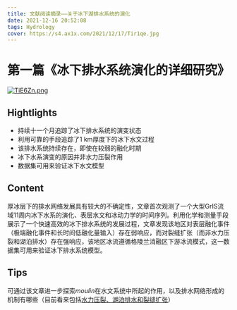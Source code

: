 ```yaml
---
title: 文献阅读摘录——关于冰下湖排水系统的演化
date: 2021-12-16 20:52:08
tags: Hydrology
cover: https://s4.ax1x.com/2021/12/17/Tir1qe.jpg
---
```


# 第一篇《冰下排水系统演化的详细研究》

[![TiE6Zn.png](https://s4.ax1x.com/2021/12/16/TiE6Zn.png)](https://imgtu.com/i/TiE6Zn)

## Hightlights

* 持续十一个月追踪了冰下排水系统的演变状态
* 利用可靠的手段追踪了1 km厚度下的冰下水文过程
* 该排水系统持续存在，即使在较弱的融化时期
* 冰下水系演变的原因并非水力压裂作用
* 数据集可用来验证冰下水文模型

## Content

厚冰层下的排水网络发展具有较大的不确定性，文章首次观测了一个大型GrIS流域11周内冰下水系的演化、表层水文和冰动力学的时间序列。利用化学和测量手段展示了一个快速高效的冰下排水系统的发展过程，文章发现该地区对表层融化事件（极端融化事件和长时间低融化量输入）存在弱响应，而对裂缝扩张（而非水力压裂和湖泊排水）存在强响应，该地区冰流遵循格陵兰消融区下游冰流模式，这一数据集可用来验证冰下排水系统模型。

## Tips

可通过该文章进一步探索*moulin*在水文系统中所起的作用，以及排水网络形成的机制有哪些（目前看来包括<u>水力压裂、湖泊排水和裂缝扩张</u>）
